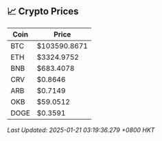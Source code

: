 ## 📈 Crypto Prices

| Coin | Price |
| ---- | ----- |
| BTC | $103590.8671 |
| ETH | $3324.9752 |
| BNB | $683.4078 |
| CRV | $0.8646 |
| ARB | $0.7149 |
| OKB | $59.0512 |
| DOGE | $0.3591 |

_Last Updated: 2025-01-21 03:19:36.279 +0800 HKT_
